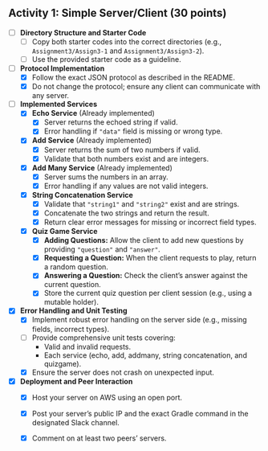 
## Activity 1: Simple Server/Client (30 points)

- [ ] **Directory Structure and Starter Code**
    - [ ] Copy both starter codes into the correct directories (e.g., `Assignment3/Assign3-1` and `Assignment3/Assign3-2`).
    - [ ] Use the provided starter code as a guideline.

- [ ] **Protocol Implementation**
    - [X] Follow the exact JSON protocol as described in the README.
    - [X] Do not change the protocol; ensure any client can communicate with any server.

- [ ] **Implemented Services**
    - [X] **Echo Service** (Already implemented)
        - [X] Server returns the echoed string if valid.
        - [X] Error handling if `"data"` field is missing or wrong type.
    - [X] **Add Service** (Already implemented)
        - [X] Server returns the sum of two numbers if valid.
        - [X] Validate that both numbers exist and are integers.
    - [X] **Add Many Service** (Already implemented)
        - [X] Server sums the numbers in an array.
        - [X] Error handling if any values are not valid integers.
    - [X] **String Concatenation Service**
        - [X] Validate that `"string1"` and `"string2"` exist and are strings.
        - [X] Concatenate the two strings and return the result.
        - [X] Return clear error messages for missing or incorrect field types.
    - [X] **Quiz Game Service**
        - [X] **Adding Questions:** Allow the client to add new questions by providing `"question"` and `"answer"`.
        - [X] **Requesting a Question:** When the client requests to play, return a random question.
        - [X] **Answering a Question:** Check the client’s answer against the current question.
        - [X] Store the current quiz question per client session (e.g., using a mutable holder).

- [X] **Error Handling and Unit Testing**
    - [X] Implement robust error handling on the server side (e.g., missing fields, incorrect types).
    - [ ] Provide comprehensive unit tests covering:
        - Valid and invalid requests.
        - Each service (echo, add, addmany, string concatenation, and quizgame).
    - [X] Ensure the server does not crash on unexpected input.

- [X] **Deployment and Peer Interaction**
    - [X] Host your server on AWS using an open port.
    - [X] Post your server’s public IP and the exact Gradle command in the designated Slack channel.
    - [X] Comment on at least two peers’ servers.

